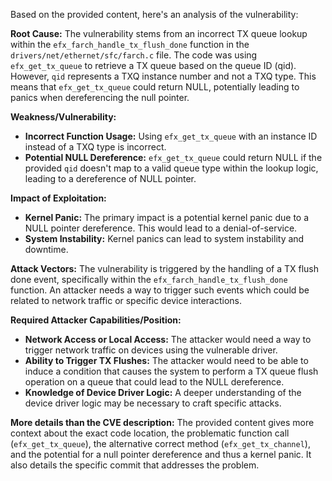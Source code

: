 Based on the provided content, here's an analysis of the vulnerability:

**Root Cause:**
The vulnerability stems from an incorrect TX queue lookup within the `efx_farch_handle_tx_flush_done` function in the `drivers/net/ethernet/sfc/farch.c` file. The code was using `efx_get_tx_queue` to retrieve a TX queue based on the queue ID (qid). However, `qid` represents a TXQ instance number and not a TXQ type. This means that `efx_get_tx_queue` could return NULL, potentially leading to panics when dereferencing the null pointer.

**Weakness/Vulnerability:**
- **Incorrect Function Usage:**  Using `efx_get_tx_queue` with an instance ID instead of a TXQ type is incorrect.
- **Potential NULL Dereference:** `efx_get_tx_queue` could return NULL if the provided `qid` doesn't map to a valid queue type within the lookup logic, leading to a dereference of NULL pointer.

**Impact of Exploitation:**
- **Kernel Panic:** The primary impact is a potential kernel panic due to a NULL pointer dereference. This would lead to a denial-of-service.
- **System Instability:** Kernel panics can lead to system instability and downtime.

**Attack Vectors:**
The vulnerability is triggered by the handling of a TX flush done event, specifically within the `efx_farch_handle_tx_flush_done` function. An attacker needs a way to trigger such events which could be related to network traffic or specific device interactions.

**Required Attacker Capabilities/Position:**
- **Network Access or Local Access:** The attacker would need a way to trigger network traffic on devices using the vulnerable driver.
- **Ability to Trigger TX Flushes:** The attacker would need to be able to induce a condition that causes the system to perform a TX queue flush operation on a queue that could lead to the NULL dereference.
- **Knowledge of Device Driver Logic:** A deeper understanding of the device driver logic may be necessary to craft specific attacks.

**More details than the CVE description:**
The provided content gives more context about the exact code location, the problematic function call (`efx_get_tx_queue`), the alternative correct method (`efx_get_tx_channel`), and the potential for a null pointer dereference and thus a kernel panic. It also details the specific commit that addresses the problem.